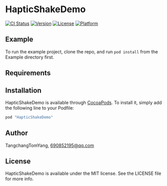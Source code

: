 # HapticShakeDemo

[![CI Status](http://img.shields.io/travis/TangchangTomYang/HapticShakeDemo.svg?style=flat)](https://travis-ci.org/TangchangTomYang/HapticShakeDemo)
[![Version](https://img.shields.io/cocoapods/v/HapticShakeDemo.svg?style=flat)](http://cocoapods.org/pods/HapticShakeDemo)
[![License](https://img.shields.io/cocoapods/l/HapticShakeDemo.svg?style=flat)](http://cocoapods.org/pods/HapticShakeDemo)
[![Platform](https://img.shields.io/cocoapods/p/HapticShakeDemo.svg?style=flat)](http://cocoapods.org/pods/HapticShakeDemo)

## Example

To run the example project, clone the repo, and run `pod install` from the Example directory first.

## Requirements

## Installation

HapticShakeDemo is available through [CocoaPods](http://cocoapods.org). To install
it, simply add the following line to your Podfile:

```ruby
pod "HapticShakeDemo"
```

## Author

TangchangTomYang, 690852195@qq.com

## License

HapticShakeDemo is available under the MIT license. See the LICENSE file for more info.
